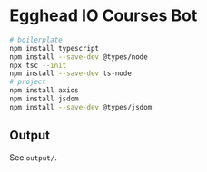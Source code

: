# Egghead IO Courses Bot

```bash
# boilerplate
npm install typescript
npm install --save-dev @types/node
npx tsc --init
npm install --save-dev ts-node
# project
npm install axios
npm install jsdom
npm install --save-dev @types/jsdom
```

## Output

See `output/`.
